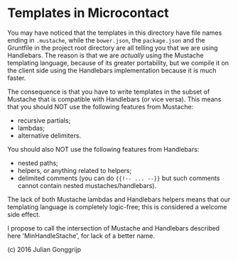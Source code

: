 Templates in Microcontact
=========================

You may have noticed that the templates in this directory have file names ending in `.mustache`, while the `bower.json`, the `package.json` and the Gruntfile in the project root directory are all telling you that we are using Handlebars. The reason is that we are *actually* using the Mustache templating language, because of its greater portability, but we compile it on the client side using the Handlebars implementation because it is much faster.

The consequence is that you have to write templates in the subset of Mustache that is compatible with Handlebars (or vice versa). This means that you should NOT use the following features from Mustache:

  - recursive partials;
  - lambdas;
  - alternative delimiters.

You should also NOT use the following features from Handlebars:

  - nested paths;
  - helpers, or anything related to helpers;
  - delimited comments (you can do `{{!-- ... --}}` but such comments cannot
    contain nested mustaches/handlebars).

The lack of both Mustache lambdas and Handlebars helpers means that our templating language is completely logic-free; this is considered a welcome side effect.

I propose to call the intersection of Mustache and Handlebars described here 'MinHandleStache', for lack of a better name.


(c) 2016 Julian Gonggrijp
